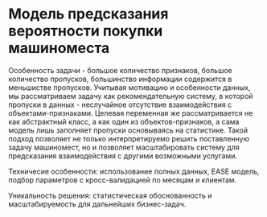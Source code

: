 # Модель предсказания вероятности покупки машиноместа

Особенность задачи - большое количество признаков, большое количество пропусков, большинство информации содержится в меньшистве пропусков. Учитывая мотивацию и особенности данных, мы рассматриваем задачу как рекомендательную систему, в которой пропуски в данных - неслучайное отсутствие взаимодействия с объектами-признаками. Целевая переменная же рассматривается не как абстрактный класс, а как один из объектов-признаков, а сама модель лишь заполняет пропуски основываясь на статистике. Такой подход позволяет не только интерпретируемо решить поставленную задачу машиномест, но и позволяет масштабировать систему для предсказания взаимодействия с другими возможными услугами.

Техничесие особенности: использование полных данных, EASE модель, подбор параметров с кросс-валидацией по месяцам и клиентам.

Уникальность решения: статистическая обоснованность и масштабируемость для дальнейших бизнес-задач.
